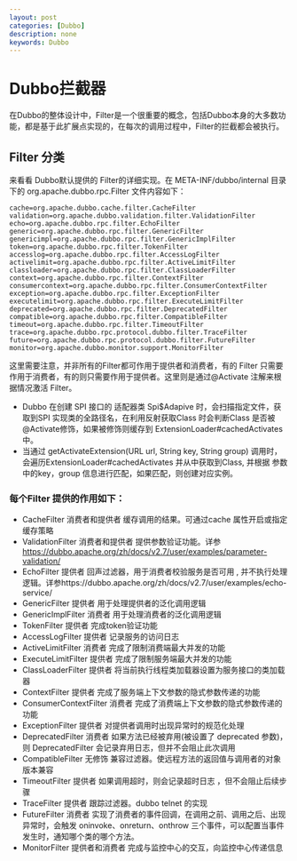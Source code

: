 ```yaml
---
layout: post
categories: [Dubbo]
description: none
keywords: Dubbo
---
```

# Dubbo拦截器
在Dubbo的整体设计中，Filter是一个很重要的概念，包括Dubbo本身的大多数功能，都是基于此扩展点实现的，在每次的调用过程中，Filter的拦截都会被执行。

## Filter 分类
来看看 Dubbo默认提供的 Filter的详细实现。在 META-INF/dubbo/internal 目录下的 org.apache.dubbo.rpc.Filter 文件内容如下：
```properties
cache=org.apache.dubbo.cache.filter.CacheFilter
validation=org.apache.dubbo.validation.filter.ValidationFilter
echo=org.apache.dubbo.rpc.filter.EchoFilter
generic=org.apache.dubbo.rpc.filter.GenericFilter
genericimpl=org.apache.dubbo.rpc.filter.GenericImplFilter
token=org.apache.dubbo.rpc.filter.TokenFilter
accesslog=org.apache.dubbo.rpc.filter.AccessLogFilter
activelimit=org.apache.dubbo.rpc.filter.ActiveLimitFilter
classloader=org.apache.dubbo.rpc.filter.ClassLoaderFilter
context=org.apache.dubbo.rpc.filter.ContextFilter
consumercontext=org.apache.dubbo.rpc.filter.ConsumerContextFilter
exception=org.apache.dubbo.rpc.filter.ExceptionFilter
executelimit=org.apache.dubbo.rpc.filter.ExecuteLimitFilter
deprecated=org.apache.dubbo.rpc.filter.DeprecatedFilter
compatible=org.apache.dubbo.rpc.filter.CompatibleFilter
timeout=org.apache.dubbo.rpc.filter.TimeoutFilter
trace=org.apache.dubbo.rpc.protocol.dubbo.filter.TraceFilter
future=org.apache.dubbo.rpc.protocol.dubbo.filter.FutureFilter
monitor=org.apache.dubbo.monitor.support.MonitorFilter
```
这里需要注意，并非所有的Filter都可作用于提供者和消费者，有的 Filter 只需要作用于消费者，有的则只需要作用于提供者。这里则是通过@Activate 注解来根据情况激活 Filter。
- Dubbo 在创建 SPI 接口的 适配器类 Spi$Adapive 时，会扫描指定文件，获取到SPI 实现类的全路径名，在利用反射获取Class 时会判断Class 是否被 @Activate修饰，如果被修饰则缓存到 ExtensionLoader#cachedActivates 中。
- 当通过 getActivateExtension(URL url, String key, String group) 调用时，会遍历ExtensionLoader#cachedActivates 并从中获取到Class, 并根据 参数中的key，group 信息进行匹配，如果匹配，则创建对应实例。

### 每个Filter 提供的作用如下：
- CacheFilter	消费者和提供者	缓存调用的结果。可通过cache 属性开启或指定缓存策略
- ValidationFilter	消费者和提供者	提供参数验证功能。详参 https://dubbo.apache.org/zh/docs/v2.7/user/examples/parameter-validation/
- EchoFilter	提供者	回声过滤器，用于消费者校验服务是否可用 , 并不执行处理逻辑。详参https://dubbo.apache.org/zh/docs/v2.7/user/examples/echo-service/
- GenericFilter	提供者	用于处理提供者的泛化调用逻辑
- GenericImplFilter	消费者	用于处理消费者的泛化调用逻辑
- TokenFilter	提供者	完成token验证功能
- AccessLogFilter	提供者	记录服务的访问日志
- ActiveLimitFilter	消费者	完成了限制消费端最大并发的功能
- ExecuteLimitFilter	提供者	完成了限制服务端最大并发的功能
- ClassLoaderFilter	提供者	将当前执行线程类加载器设置为服务接口的类加载器
- ContextFilter	提供者	完成了服务端上下文参数的隐式参数传递的功能
- ConsumerContextFilter	消费者	完成了消费端上下文参数的隐式参数传递的功能
- ExceptionFilter	提供者	对提供者调用时出现异常时的规范化处理
- DeprecatedFilter	消费者	如果方法已经被弃用(被设置了 deprecated 参数)，则 DeprecatedFilter 会记录弃用日志，但并不会阻止此次调用
- CompatibleFilter	无修饰	兼容过滤器。使远程方法的返回值与调用者的对象版本兼容
- TimeoutFilter	提供者	如果调用超时，则会记录超时日志 ，但不会阻止后续步骤
- TraceFilter	提供者	跟踪过滤器。dubbo telnet 的实现
- FutureFilter	消费者	实现了消费者的事件回调，在调用之前、调用之后、出现异常时，会触发 oninvoke、onreturn、onthrow 三个事件，可以配置当事件发生时，通知哪个类的哪个方法。
- MonitorFilter	提供者和消费者	完成与监控中心的交互，向监控中心传递信息









































